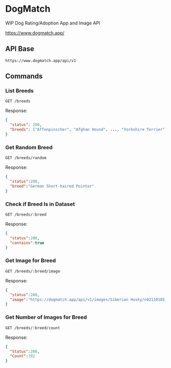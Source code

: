 # DogMatch
WIP Dog Rating/Adoption App and Image API

https://www.dogmatch.app/

## API Base
```
https://www.dogmatch.app/api/v1
```

## Commands

### List Breeds
```
GET /breeds
```
Response:
```JSON
{
  "status": 200, 
  "breeds": ["Affenpinscher", "Afghan Hound", ..., "Yorkshire Terrier"]
}
```

### Get Random Breed
```
GET /breeds/random
```
Response:
```JSON
{
  "status":200,
  "breed":"German Short-haired Pointer"
}
```

### Check if Breed Is in Dataset
```
GET /breeds/:breed
```
Response:
```JSON
{
  "status":200,
  "contains":true
}
```

### Get Image for Breed
```
GET /breeds/:breed/image
```
Response:
```JSON
{
  "status":200,
  "image":"https://dogmatch.app/api/v1/images/Siberian Husky/n02110185_3540.jpg"
}
```

### Get Number of Images for Breed
```
GET /breeds/:breed/count
```
Response:
```JSON
{
  "Status":200,
  "Count":192
}
```
